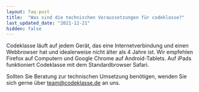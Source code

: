 ```yaml
---
layout: faq-post
title:  "Was sind die technischen Voraussetzungen für codeklasse?"
last_updated_date: "2021-12-21"
hidden: false
---
```


Codeklasse läuft auf jedem Gerät, das eine Internetverbindung und einen Webbrowser hat und idealerweise nicht älter als 4 Jahre ist. Wir empfehlen Firefox auf Computern und Google Chrome auf Android-Tablets. Auf iPads funktioniert Codeklasse mit dem Standardbrowser Safari.

Sollten Sie Beratung zur technischen Umsetzung benötigen, wenden Sie sich gerne über [team@codeklasse.de](mailto:team@codeklasse.de) an uns. 
<!--  oder vereinbaren Sie einen Termin über [Calendly-Link]  -->